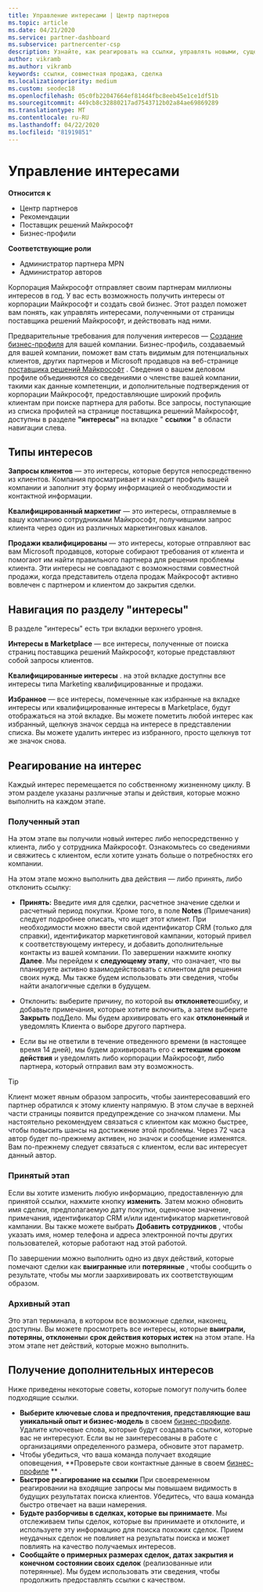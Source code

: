 ```yaml
---
title: Управление интересами | Центр партнеров
ms.topic: article
ms.date: 04/21/2020
ms.service: partner-dashboard
ms.subservice: partnercenter-csp
description: Узнайте, как реагировать на ссылки, управлять новыми, существующими и архивными ссылками, а также получать дополнительные ссылки в будущем.
author: vikramb
ms.author: vikramb
keywords: ссылки, совместная продажа, сделка
ms.localizationpriority: medium
ms.custom: seodec18
ms.openlocfilehash: 05c0fb22047664ef814d4fbc8eeb45e1ce1df51b
ms.sourcegitcommit: 449cb8c32880217ad7543712b02a84ae69869289
ms.translationtype: MT
ms.contentlocale: ru-RU
ms.lasthandoff: 04/22/2020
ms.locfileid: "81919851"
---
```

# <a name="manage-leads"></a>Управление интересами

**Относится к**

-  Центр партнеров
-  Рекомендации
-  Поставщик решений Майкрософт
-  Бизнес-профили

**Соответствующие роли**

- Администратор партнера MPN
- Администратор авторов

Корпорация Майкрософт отправляет своим партнерам миллионы интересов в год. У вас есть возможность получить интересы от корпорации Майкрософт и создать свой бизнес. Этот раздел поможет вам понять, как управлять интересами, полученными от страницы поставщика решений Майкрософт, и действовать над ними.

Предварительные требования для получения интересов — [Создание бизнес-профиля](https://docs.microsoft.com/partner-center/create-a-marketing-profile) для вашей компании. Бизнес-профиль, создаваемый для вашей компании, поможет вам стать видимым для потенциальных клиентов, других партнеров и Microsoft продавцов на веб-странице [поставщика решений Майкрософт](https://www.microsoft.com/solution-providers/home) . Сведения о вашем деловом профиле объединяются со сведениями о членстве вашей компании, такими как данные компетенции, и дополнительные подтверждения от корпорации Майкрософт, предоставляющие широкий профиль клиентам при поиске партнера для работы. Все запросы, поступающие из списка профилей на странице поставщика решений Майкрософт, доступны в разделе **"интересы"** на вкладке " **ссылки** " в области навигации слева. 

## <a name="types-of-leads"></a>Типы интересов

**Запросы клиентов** — это интересы, которые берутся непосредственно из клиентов. Компания просматривает и находит профиль вашей компании и заполнит эту форму информацией о необходимости и контактной информации.

**Квалифицированный маркетинг** — это интересы, отправляемые в вашу компанию сотрудниками Майкрософт, получившими запрос клиента через один из различных маркетинговых каналов.

**Продажи квалифицированы** — это интересы, которые отправляют вас вам Microsoft продавцов, которые собирают требования от клиента и помогают им найти правильного партнера для решения проблемы клиента. Эти интересы не совпадают с возможностями совместной продажи, когда представитель отдела продаж Майкрософт активно вовлечен с партнером и клиентом до закрытия сделки.

## <a name="navigating-the-leads-section"></a>Навигация по разделу "интересы"

В разделе "интересы" есть три вкладки верхнего уровня. 

**Интересы в Marketplace** — все интересы, полученные от поиска страниц поставщика решений Майкрософт, которые представляют собой запросы клиентов.

**Квалифицированные интересы** . на этой вкладке доступны все интересы типа Marketing квалифицированные и продажи.

**Избранное** — все интересы, помеченные как избранные на вкладке интересы или квалифицированные интересы в Marketplace, будут отображаться на этой вкладке. Вы можете пометить любой интерес как избранный, щелкнув значок сердца на интересе в представлении списка. Вы можете удалить интерес из избранного, просто щелкнув тот же значок снова.

## <a name="responding-to-a-lead"></a>Реагирование на интерес

Каждый интерес перемещается по собственному жизненному циклу. В этом разделе указаны различные этапы и действия, которые можно выполнить на каждом этапе.

### <a name="received-stage"></a>Полученный этап

На этом этапе вы получили новый интерес либо непосредственно у клиента, либо у сотрудника Майкрософт. Ознакомьтесь со сведениями и свяжитесь с клиентом, если хотите узнать больше о потребностях его компании.

На этом этапе можно выполнить два действия — либо принять, либо отклонить ссылку:

- **Принять:** Введите имя для сделки, расчетное значение сделки и расчетный период покупки. Кроме того, в поле **Notes** (Примечания) следует подробнее описать, что ищет этот клиент. При необходимости можно ввести свой идентификатор CRM (только для справки), идентификатор маркетинговой кампании, который привел к соответствующему интересу, и добавить дополнительные контакты из вашей компании. По завершении нажмите кнопку **Далее**. Мы перейдем к **следующему этапу**, что означает, что вы планируете активно взаимодействовать с клиентом для решения своих нужд. Мы также будем использовать эти сведения, чтобы найти аналогичные сделки в будущем. 

- Отклонить: выберите причину, по которой вы **отклоняете**ошибку, и добавьте примечания, которые хотите включить, а затем выберите **Закрыть** подДело. Мы будем архивировать его как **отклоненный** и уведомлять Клиента о выборе другого партнера.

- Если вы не ответили в течение отведенного времени (в настоящее время 14 дней), мы будем архивировать его с **истекшим сроком действия** и уведомлять либо корпорации Майкрософт, либо партнера, который отправил вам эту возможность.

> [!TIP]
> Клиент может явным образом запросить, чтобы заинтересовавший его партнер обратился к этому клиенту напрямую. В этом случае в верхней части страницы появится предупреждение со значком пламени. Мы настоятельно рекомендуем связаться с клиентом как можно быстрее, чтобы повысить шансы на достижение этой проблемы. Через 72 часа автор будет по-прежнему активен, но значок и сообщение изменятся. Вам по-прежнему следует связаться с клиентом, если вас интересует данный автор.

### <a name="accepted-stage"></a>Принятый этап

Если вы хотите изменить любую информацию, предоставленную для принятой ссылки, нажмите кнопку **изменить**. Затем можно обновить имя сделки, предполагаемую дату покупки, оценочное значение, примечания, идентификатор CRM и/или идентификатор маркетинговой кампании.  Вы также можете выбрать **Добавить сотрудников** , чтобы указать имя, номер телефона и адреса электронной почты других пользователей, которые работают над этой работой.

По завершении можно выполнить одно из двух действий, которые помечают сделки как **выигранные** или **потерянные** , чтобы сообщить о результате, чтобы мы могли заархивировать их соответствующим образом.

### <a name="archived-stage"></a>Архивный этап

Это этап терминала, в котором все возможные сделки, наконец, доступны. Вы можете просмотреть все интересы, которые **выиграли, потеряны, отклонены**и **срок действия которых истек** на этом этапе. На этом этапе нет действий, которые можно выполнить.

## <a name="getting-more-leads"></a>Получение дополнительных интересов

Ниже приведены некоторые советы, которые помогут получить более подходящие ссылки.

- **Выберите ключевые слова и предпочтения, представляющие ваш уникальный опыт и бизнес-модель** в своем [бизнес-профиле](https://docs.microsoft.com/partner-center/create-a-marketing-profile). Удалите ключевые слова, которые будут создавать ссылки, которые вас не интересуют. Если вы не заинтересованы в работе с организациями определенного размера, обновите этот параметр.
- Чтобы убедиться, что ваша команда получает входящие оповещения, **Проверьте свои контактные данные в своем [бизнес-профиле](https://docs.microsoft.com/partner-center/create-a-marketing-profile) ** .
- **Быстрое реагирование на ссылки** При своевременном реагировании на входящие запросы мы повышаем видимость в будущих результатах поиска клиентов. Убедитесь, что ваша команда быстро отвечает на ваши намерения.
- **Будьте разборчивы в сделках, которые вы принимаете**. Мы отслеживаем типы сделок, которые вы принимаете и отклоните, и используете эту информацию для поиска похожих сделок. Прием неудачных сделок не повлияет на результаты поиска и может повлиять на качество получаемых интересов.
- **Сообщайте о примерных размерах сделок, датах закрытия и конечном состоянии своих сделок** (реализованные или потерянные). Мы будем использовать эти сведения, чтобы продолжить предоставлять ссылки с качеством.

